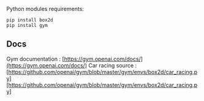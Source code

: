 Python modules requirements:

```
pip install box2d
pip install gym
```

## Docs
Gym documentation : [https://gym.openai.com/docs/](https://gym.openai.com/docs/)
Car racing source : [https://github.com/openai/gym/blob/master/gym/envs/box2d/car_racing.py][https://github.com/openai/gym/blob/master/gym/envs/box2d/car_racing.py]